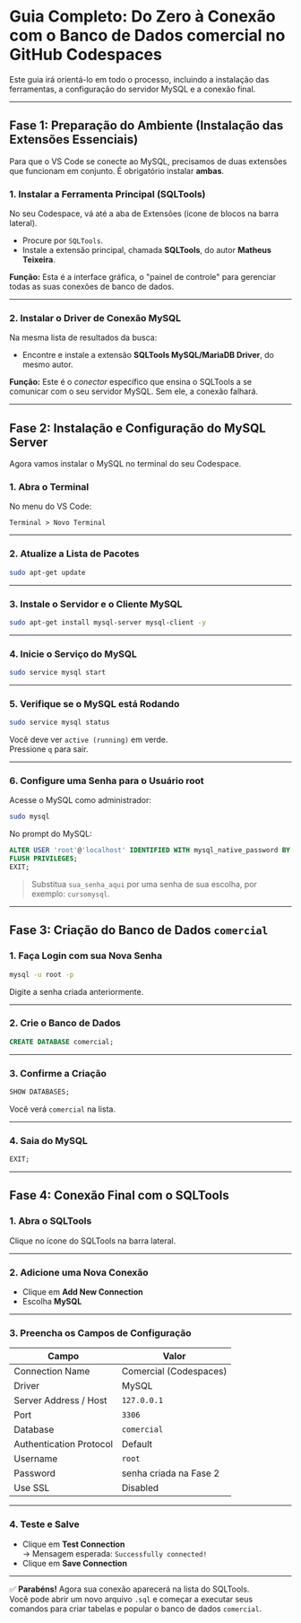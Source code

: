 # Guia Completo: Do Zero à Conexão com o Banco de Dados **comercial** no GitHub Codespaces

Este guia irá orientá-lo em todo o processo, incluindo a instalação das ferramentas, a configuração do servidor MySQL e a conexão final.

---

## **Fase 1: Preparação do Ambiente (Instalação das Extensões Essenciais)**

Para que o VS Code se conecte ao MySQL, precisamos de duas extensões que funcionam em conjunto. É obrigatório instalar **ambas**.

### 1. Instalar a Ferramenta Principal (SQLTools)
No seu Codespace, vá até a aba de Extensões (ícone de blocos na barra lateral).

- Procure por `SQLTools`.
- Instale a extensão principal, chamada **SQLTools**, do autor **Matheus Teixeira**.

**Função:** Esta é a interface gráfica, o "painel de controle" para gerenciar todas as suas conexões de banco de dados.

---

### 2. Instalar o Driver de Conexão MySQL
Na mesma lista de resultados da busca:

- Encontre e instale a extensão **SQLTools MySQL/MariaDB Driver**, do mesmo autor.

**Função:** Este é o *conector* específico que ensina o SQLTools a se comunicar com o seu servidor MySQL. Sem ele, a conexão falhará.

---

## **Fase 2: Instalação e Configuração do MySQL Server**

Agora vamos instalar o MySQL no terminal do seu Codespace.

### 1. Abra o Terminal
No menu do VS Code:
```
Terminal > Novo Terminal
```

---

### 2. Atualize a Lista de Pacotes
```bash
sudo apt-get update
```

---

### 3. Instale o Servidor e o Cliente MySQL
```bash
sudo apt-get install mysql-server mysql-client -y
```

---

### 4. Inicie o Serviço do MySQL
```bash
sudo service mysql start
```

---

### 5. Verifique se o MySQL está Rodando
```bash
sudo service mysql status
```
Você deve ver `active (running)` em verde.  
Pressione `q` para sair.

---

### 6. Configure uma Senha para o Usuário root

Acesse o MySQL como administrador:
```bash
sudo mysql
```

No prompt do MySQL:
```sql
ALTER USER 'root'@'localhost' IDENTIFIED WITH mysql_native_password BY 'sua_senha_aqui';
FLUSH PRIVILEGES;
EXIT;
```
> Substitua `sua_senha_aqui` por uma senha de sua escolha, por exemplo: `cursomysql`.

---

## **Fase 3: Criação do Banco de Dados `comercial`**

### 1. Faça Login com sua Nova Senha
```bash
mysql -u root -p
```
Digite a senha criada anteriormente.

---

### 2. Crie o Banco de Dados
```sql
CREATE DATABASE comercial;
```

---

### 3. Confirme a Criação
```sql
SHOW DATABASES;
```
Você verá `comercial` na lista.

---

### 4. Saia do MySQL
```sql
EXIT;
```

---

## **Fase 4: Conexão Final com o SQLTools**

### 1. Abra o SQLTools
Clique no ícone do SQLTools na barra lateral.

---

### 2. Adicione uma Nova Conexão
- Clique em **Add New Connection**
- Escolha **MySQL**

---

### 3. Preencha os Campos de Configuração

| Campo                  | Valor                                          |
|------------------------|-----------------------------------------------|
| Connection Name        | Comercial (Codespaces)                        |
| Driver                 | MySQL                                         |
| Server Address / Host  | `127.0.0.1`                                    |
| Port                   | `3306`                                        |
| Database               | `comercial`                                   |
| Authentication Protocol| Default                                       |
| Username               | `root`                                        |
| Password               | senha criada na Fase 2                        |
| Use SSL                | Disabled                                      |

---

### 4. Teste e Salve
- Clique em **Test Connection**  
  → Mensagem esperada: `Successfully connected!`
- Clique em **Save Connection**

---

✅ **Parabéns!** Agora sua conexão aparecerá na lista do SQLTools.  
Você pode abrir um novo arquivo `.sql` e começar a executar seus comandos para criar tabelas e popular o banco de dados `comercial`.

